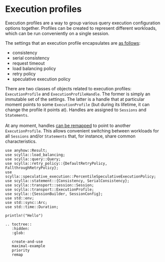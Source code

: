 # Execution profiles

Execution profiles are a way to group various query execution configuration options together. Profiles can be created to represent different workloads, which can be run conveniently on a single session.

The settings that an execution profile encapsulates are [as follows](maximal-example.md):
* consistency
* serial consistency
* request timeout
* load balancing policy
* retry policy
* speculative execution policy

There are two classes of objects related to execution profiles: `ExecutionProfile` and `ExecutionProfileHandle`. The former is simply an immutable set of the settings. The latter is a handle that at particular moment points to some `ExecutionProfile` (but during its lifetime, it can change the profile it points at). Handles are assigned to `Sessions` and `Statements`.\
\
At any moment, handles [can be remapped](remap.md) to point to another `ExecutionProfile`. This allows convenient switching between workloads for all `Sessions` and/or `Statements` that, for instance, share common characteristics.

```eval_rst
use anyhow::Result;
use scylla::load_balancing;
use scylla::query::Query;
use scylla::retry_policy::{DefaultRetryPolicy, FallthroughRetryPolicy};
use scylla::speculative_execution::PercentileSpeculativeExecutionPolicy;
use scylla::statement::{Consistency, SerialConsistency};
use scylla::transport::session::Session;
use scylla::transport::ExecutionProfile;
use scylla::{SessionBuilder, SessionConfig};
use std::env;
use std::sync::Arc;
use std::time::Duration;

println!("Hello")
```

```eval_rst
.. toctree::
   :hidden:
   :glob:

   create-and-use
   maximal-example
   priority
   remap
```
